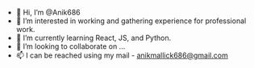 - 👋 Hi, I’m @Anik686
- 👀 I’m interested in working and gathering experience for professional work.
- 🌱 I’m currently learning React, JS, and Python.
- 💞️ I’m looking to collaborate on ...
- 📫 I can be reached using my mail - anikmallick686@gmail.com

<!---
Anik686/Anik686 is a ✨ special ✨ repository because its `README.md` (this file) appears on your GitHub profile.
You can click the Preview link to take a look at your changes.
--->
